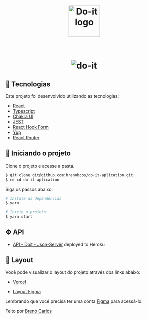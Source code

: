 <h1 align="center">
  <img alt="Do-it logo" src="https://i.ibb.co/B4yz73K/logo-primary.png" width="100px" />
</h1>
<br>

<h1 align="center">
    <img alt="do-it" title="do-it-app" src="" />
</h1>

## 🧪 Tecnologias

Este projeto foi desenvolvido utilizando as tecnologias:
 
- [React](https://pt-br.reactjs.org/)
- [Typescript](https://www.typescriptlang.org/)
- [Chakra UI](https://chakra-ui.com/)
- [JEST](https://jestjs.io/pt-BR/)
- [React Hook Form](https://react-hook-form.com/)
- [Yup](https://github.com/jquense/yup)
- [React Router](https://v5.reactrouter.com/web/guides/quick-start)

## 🚀 Iniciando o projeto

Clone o projeto e acesse a pasta.

```bash
$ git clone git@github.com:brenobcos/do-it-aplication.git
$ cd cd do-it-aplication
```

Siga os passos abaixo:
```bash
# Instale as dependências
$ yarn

# Inicie o projeto
$ yarn start
```

## ⚙️ API

- [API - Doit - Json-Server](https://doit-api.herokuapp.com/) deployed to Heroku

## 🔖 Layout

Você pode visualizar o layout do projeto através dos links abaixo:

- [Vercel](https://do-it-aplication.vercel.app/) 

- [Layout Figma](https://www.figma.com/file/8zwPWal9rTDCF6R2i7Q8Jf/Do.it-Redesign-Sprint5-(Copy)?node-id=1%3A3) 

Lembrando que você precisa ter uma conta [Figma](http://figma.com/) para acessá-lo.

Feito por [Breno Carlos](https://www.linkedin.com/in/devbrenocar/)
